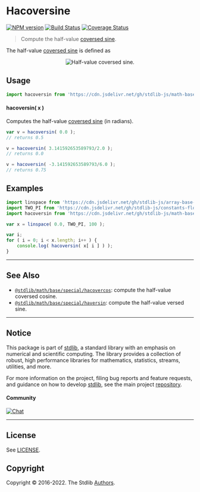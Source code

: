 <!--

@license Apache-2.0

Copyright (c) 2018 The Stdlib Authors.

Licensed under the Apache License, Version 2.0 (the "License");
you may not use this file except in compliance with the License.
You may obtain a copy of the License at

   http://www.apache.org/licenses/LICENSE-2.0

Unless required by applicable law or agreed to in writing, software
distributed under the License is distributed on an "AS IS" BASIS,
WITHOUT WARRANTIES OR CONDITIONS OF ANY KIND, either express or implied.
See the License for the specific language governing permissions and
limitations under the License.

-->

# Hacoversine

[![NPM version][npm-image]][npm-url] [![Build Status][test-image]][test-url] [![Coverage Status][coverage-image]][coverage-url] <!-- [![dependencies][dependencies-image]][dependencies-url] -->

> Compute the half-value [coversed sine][coversed-sine].

<section class="intro">

The half-value [coversed sine][coversed-sine] is defined as

<!-- <equation class="equation" label="eq:hacoversine" align="center" raw="\operatorname{hacoversin}(\theta) = \frac{1 - \sin \theta}{2}" alt="Half-value coversed sine."> -->

<div class="equation" align="center" data-raw-text="\operatorname{hacoversin}(\theta) = \frac{1 - \sin \theta}{2}" data-equation="eq:hacoversine">
    <img src="https://cdn.jsdelivr.net/gh/stdlib-js/stdlib@bb29798906e119fcb2af99e94b60407a270c9b32/lib/node_modules/@stdlib/math/base/special/hacoversin/docs/img/equation_hacoversine.svg" alt="Half-value coversed sine.">
    <br>
</div>

<!-- </equation> -->

</section>

<!-- /.intro -->



<section class="usage">

## Usage

```javascript
import hacoversin from 'https://cdn.jsdelivr.net/gh/stdlib-js/math-base-special-hacoversin@deno/mod.js';
```

#### hacoversin( x )

Computes the half-value [coversed sine][coversed-sine] (in radians).

```javascript
var v = hacoversin( 0.0 );
// returns 0.5

v = hacoversin( 3.141592653589793/2.0 );
// returns 0.0

v = hacoversin( -3.141592653589793/6.0 );
// returns 0.75
```

</section>

<!-- /.usage -->

<section class="examples">

## Examples

<!-- eslint no-undef: "error" -->

```javascript
import linspace from 'https://cdn.jsdelivr.net/gh/stdlib-js/array-base-linspace@deno/mod.js';
import TWO_PI from 'https://cdn.jsdelivr.net/gh/stdlib-js/constants-float64-two-pi@deno/mod.js';
import hacoversin from 'https://cdn.jsdelivr.net/gh/stdlib-js/math-base-special-hacoversin@deno/mod.js';

var x = linspace( 0.0, TWO_PI, 100 );

var i;
for ( i = 0; i < x.length; i++ ) {
    console.log( hacoversin( x[ i ] ) );
}
```

</section>

<!-- /.examples -->

<!-- Section for related `stdlib` packages. Do not manually edit this section, as it is automatically populated. -->

<section class="related">

* * *

## See Also

-   <span class="package-name">[`@stdlib/math/base/special/hacovercos`][@stdlib/math/base/special/hacovercos]</span><span class="delimiter">: </span><span class="description">compute the half-value coversed cosine.</span>
-   <span class="package-name">[`@stdlib/math/base/special/haversin`][@stdlib/math/base/special/haversin]</span><span class="delimiter">: </span><span class="description">compute the half-value versed sine.</span>

</section>

<!-- /.related -->

<!-- Section for all links. Make sure to keep an empty line after the `section` element and another before the `/section` close. -->


<section class="main-repo" >

* * *

## Notice

This package is part of [stdlib][stdlib], a standard library with an emphasis on numerical and scientific computing. The library provides a collection of robust, high performance libraries for mathematics, statistics, streams, utilities, and more.

For more information on the project, filing bug reports and feature requests, and guidance on how to develop [stdlib][stdlib], see the main project [repository][stdlib].

#### Community

[![Chat][chat-image]][chat-url]

---

## License

See [LICENSE][stdlib-license].


## Copyright

Copyright &copy; 2016-2022. The Stdlib [Authors][stdlib-authors].

</section>

<!-- /.stdlib -->

<!-- Section for all links. Make sure to keep an empty line after the `section` element and another before the `/section` close. -->

<section class="links">

[npm-image]: http://img.shields.io/npm/v/@stdlib/math-base-special-hacoversin.svg
[npm-url]: https://npmjs.org/package/@stdlib/math-base-special-hacoversin

[test-image]: https://github.com/stdlib-js/math-base-special-hacoversin/actions/workflows/test.yml/badge.svg?branch=main
[test-url]: https://github.com/stdlib-js/math-base-special-hacoversin/actions/workflows/test.yml?query=branch:main

[coverage-image]: https://img.shields.io/codecov/c/github/stdlib-js/math-base-special-hacoversin/main.svg
[coverage-url]: https://codecov.io/github/stdlib-js/math-base-special-hacoversin?branch=main

<!--

[dependencies-image]: https://img.shields.io/david/stdlib-js/math-base-special-hacoversin.svg
[dependencies-url]: https://david-dm.org/stdlib-js/math-base-special-hacoversin/main

-->

[chat-image]: https://img.shields.io/gitter/room/stdlib-js/stdlib.svg
[chat-url]: https://gitter.im/stdlib-js/stdlib/

[stdlib]: https://github.com/stdlib-js/stdlib

[stdlib-authors]: https://github.com/stdlib-js/stdlib/graphs/contributors

[umd]: https://github.com/umdjs/umd
[es-module]: https://developer.mozilla.org/en-US/docs/Web/JavaScript/Guide/Modules

[deno-url]: https://github.com/stdlib-js/math-base-special-hacoversin/tree/deno
[umd-url]: https://github.com/stdlib-js/math-base-special-hacoversin/tree/umd
[esm-url]: https://github.com/stdlib-js/math-base-special-hacoversin/tree/esm

[stdlib-license]: https://raw.githubusercontent.com/stdlib-js/math-base-special-hacoversin/main/LICENSE

[coversed-sine]: https://en.wikipedia.org/wiki/Versine

<!-- <related-links> -->

[@stdlib/math/base/special/hacovercos]: https://github.com/stdlib-js/math-base-special-hacovercos/tree/deno

[@stdlib/math/base/special/haversin]: https://github.com/stdlib-js/math-base-special-haversin/tree/deno

<!-- </related-links> -->

</section>

<!-- /.links -->
